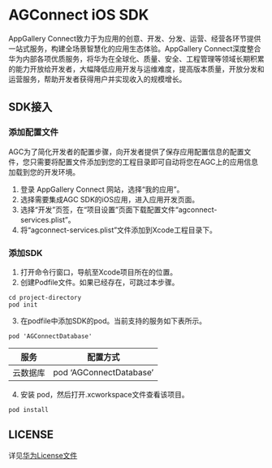 # AGConnect iOS SDK

AppGallery Connect致力于为应用的创意、开发、分发、运营、经营各环节提供一站式服务，构建全场景智慧化的应用生态体验。AppGallery Connect深度整合华为内部各项优质服务，将华为在全球化、质量、安全、工程管理等领域长期积累的能力开放给开发者，大幅降低应用开发与运维难度，提高版本质量，开放分发和运营服务，帮助开发者获得用户并实现收入的规模增长。

## SDK接入

### 添加配置文件

AGC为了简化开发者的配置步骤，向开发者提供了保存应用配置信息的配置文件，您只需要将配置文件添加到您的工程目录即可自动将您在AGC上的应用信息加载到您的开发环境。

1. 登录 AppGallery Connect 网站，选择“我的应用”。
2. 选择需要集成AGC SDK的iOS应用，进入应用开发页面。
3. 选择“开发”页签，在“项目设置”页面下载配置文件“agconnect-services.plist”。
4. 将“agconnect-services.plist”文件添加到Xcode工程目录下。

### 添加SDK

1. 打开命令行窗口，导航至Xcode项目所在的位置。
2. 创建Podfile文件。如果已经存在，可跳过本步骤。
```
cd project-directory 
pod init
```
3. 在podfile中添加SDK的pod。当前支持的服务如下表所示。
```
pod 'AGConnectDatabase'
```
|服务|配置方式|
|----|-----|
|云数据库|pod ‘AGConnectDatabase’|

4. 安装 pod，然后打开.xcworkspace文件查看该项目。
```
pod install
```

## LICENSE

详见[华为License文件](./LICENSE)
